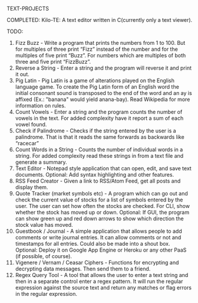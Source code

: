 TEXT-PROJECTS

COMPLETED:
Kilo-TE: A text editor written in C(currently only a text viewer).

TODO:
1. Fizz Buzz - Write a program that prints the numbers from 1 to 100. But for multiples of three 
print “Fizz” instead of the number and for the multiples of five print “Buzz”. For numbers which 
are multiples of both three and five print “FizzBuzz”.
2. Reverse a String - Enter a string and the program will reverse it and print it out.
3. Pig Latin - Pig Latin is a game of alterations played on the English language game. To create 
the Pig Latin form of an English word the initial consonant sound is transposed to the end of the 
word and an ay is affixed (Ex.: "banana" would yield anana-bay). Read Wikipedia for more 
information on rules.
4. Count Vowels - Enter a string and the program counts the number of vowels in the text. For 
added complexity have it report a sum of each vowel found.
5. Check if Palindrome - Checks if the string entered by the user is a palindrome. That is that it 
reads the same forwards as backwards like “racecar”
6. Count Words in a String - Counts the number of individual words in a string. For added 
complexity read these strings in from a text file and generate a summary.
7. Text Editor - Notepad style application that can open, edit, and save text documents. 
Optional: Add syntax highlighting and other features.
8. RSS Feed Creator - Given a link to RSS/Atom Feed, get all posts and display them.
9. Quote Tracker (market symbols etc) - A program which can go out and check the current value of 
stocks for a list of symbols entered by the user. The user can set how often the stocks are 
checked. For CLI, show whether the stock has moved up or down. Optional: If GUI, the program can 
show green up and red down arrows to show which direction the stock value has moved.
10. Guestbook / Journal - A simple application that allows people to add comments or write 
journal entries. It can allow comments or not and timestamps for all entries. Could also be made 
into a shout box. Optional: Deploy it on Google App Engine or Heroku or any other PaaS
(if possible, of course).
11. Vigenere / Vernam / Ceasar Ciphers - Functions for encrypting and decrypting data messages. 
Then send them to a friend.
12. Regex Query Tool - A tool that allows the user to enter a text string and then in a separate 
control enter a regex pattern. It will run the regular expression against the source text and 
return any matches or flag errors in the regular expression.
